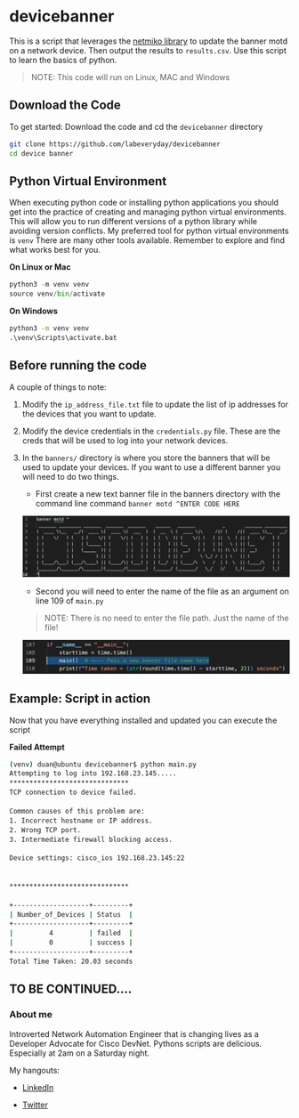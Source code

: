 # devicebanner

This is a script that leverages the [netmiko library](https://pyneng.readthedocs.io/en/latest/book/18_ssh_telnet/netmiko.html) to update the banner motd on a network device. Then output the results to `results.csv`. Use this script to learn the basics of python.

> NOTE: This code will run on Linux, MAC and Windows

## Download the Code

To get started: Download the code and cd the `devicebanner` directory

```bash
git clone https://github.com/labeveryday/devicebanner
cd device banner
```

## Python Virtual Environment

When executing python code or installing python applications you should get into the practice of creating and managing python virtual environments.
This will allow you to run different versions of a python library while avoiding version conflicts. My preferred tool for python virtual environments is `venv`
There are many other tools available. Remember to explore and find what works best for you.

**On Linux or Mac**

```python
python3 -m venv venv
source venv/bin/activate
```

**On Windows**

```cmd
python3 -m venv venv
.\venv\Scripts\activate.bat
```

## Before running the code

A couple of things to note:

1. Modify the `ip_address_file.txt` file to update the list of ip addresses for the devices that you want to update.

2. Modify the device credentials in the `credentials.py` file. These are the creds that will be used to log into your network devices.

3. In the `banners/` directory is where you store the banners that will be used to update your devices. If you want to use a different banner you will need to do two things.

    - First create a new text banner file in the banners directory with the command line command `banner motd ^ENTER CODE HERE`

    ![banner](https://github.com/labeveryday/Notes/blob/main/images/banner.png)

    - Second you will need to enter the name of the file as an argument on line 109 of `main.py`

    >NOTE: There is no need to enter the file path. Just the name of the file!

    ![banner_arg](https://github.com/labeveryday/Notes/blob/main/images/banner_arg.png)

## Example: Script in action

Now that you have everything installed and updated you can execute the script

**Failed Attempt**

```bash
(venv) duan@ubuntu devicebanner$ python main.py
Attempting to log into 192.168.23.145.....
******************************
TCP connection to device failed.

Common causes of this problem are:
1. Incorrect hostname or IP address.
2. Wrong TCP port.
3. Intermediate firewall blocking access.

Device settings: cisco_ios 192.168.23.145:22


******************************

+-------------------+---------+
| Number_of_Devices | Status  |
+-------------------+---------+
|         4         | failed  |
|         0         | success |
+-------------------+---------+
Total Time Taken: 20.03 seconds

```

## TO BE CONTINUED....

### About me

Introverted Network Automation Engineer that is changing lives as a Developer Advocate for Cisco DevNet. Pythons scripts are delicious. Especially at 2am on a Saturday night.

My hangouts:

- [LinkedIn](https://www.linkedin.com/in/duanlightfoot/)

- [Twitter](https://twitter.com/labeveryday)